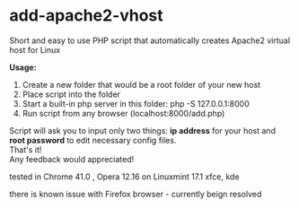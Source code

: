 # add-apache2-vhost
Short and easy to use PHP script that automatically creates Apache2 virtual host for Linux  

**Usage:**  
1) Create a new folder that would be a root folder of your new host  
2) Place script into the folder  
3) Start a built-in php server in this folder: php -S 127.0.0.1:8000  
4) Run script from any browser (localhost:8000/add.php)  

Script will ask you to input only two things: **ip address** for your host and **root password** to edit necessary config files.  
That's it!  
Any feedback would appreciated!


tested in Chrome 41.0 , Opera 12.16 on Linuxmint 17.1 xfce, kde  

there is known issue with Firefox browser - currently beign resolved
